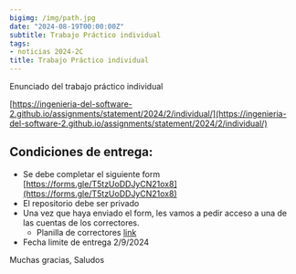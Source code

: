 ```yaml
---
bigimg: /img/path.jpg
date: "2024-08-19T00:00:00Z"
subtitle: Trabajo Práctico individual
tags:
- noticias 2024-2C
title: Trabajo Práctico individual
---
```


Enunciado del trabajo práctico individual

[https://ingenieria-del-software-2.github.io/assignments/statement/2024/2/individual/](https://ingenieria-del-software-2.github.io/assignments/statement/2024/2/individual/)


## Condiciones de entrega:
- Se debe completar el siguiente form [https://forms.gle/T5tzUoDDJyCN21ox8](https://forms.gle/T5tzUoDDJyCN21ox8)
- El repositorio debe ser privado 
- Una vez que haya enviado el form, les vamos a pedir acceso a una de las cuentas de los correctores. 
  - Planilla de correctores [link](https://ta049-ingsoftii.slack.com/archives/C07HNQNN3AQ/p1724965176030389)
- Fecha limite de entrega 2/9/2024

Muchas gracias,
Saludos
